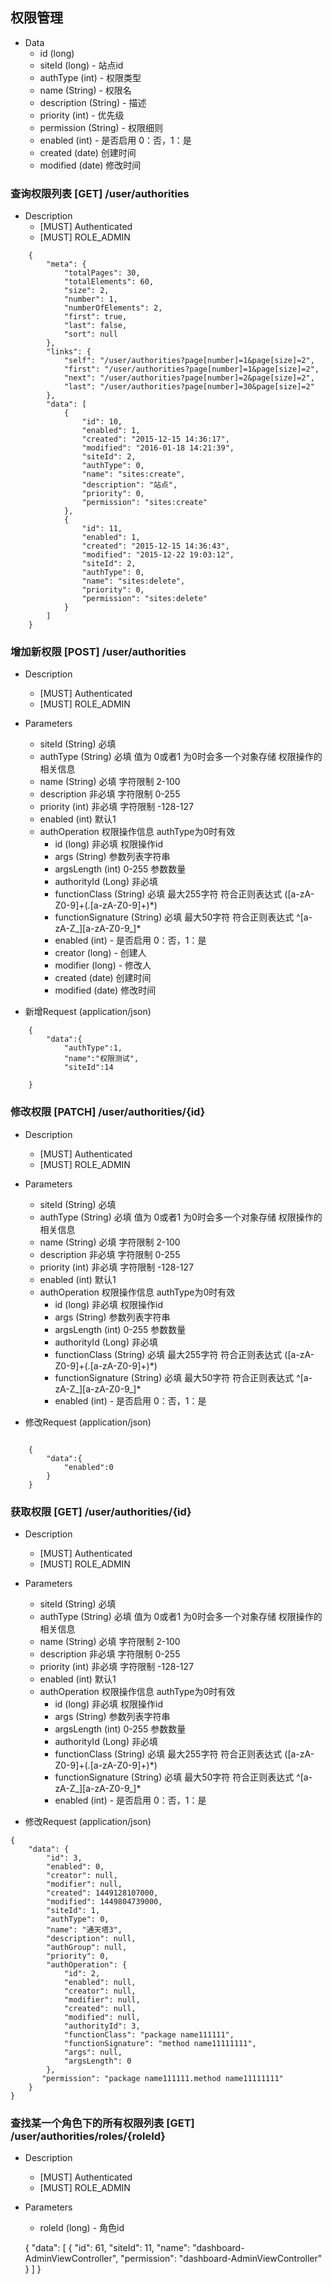 ## 权限管理
+ Data
    + id (long)
    + siteId (long) - 站点id
    + authType (int) - 权限类型
    + name (String) - 权限名
    + description (String) - 描述
    + priority (int) - 优先级
    + permission (String) - 权限细则
    + enabled (int) -  是否启用 0：否，1：是
    + created (date) 创建时间
    + modified (date) 修改时间
    
### 查询权限列表 [GET] /user/authorities
+ Description
    + [MUST] Authenticated
    + [MUST] ROLE_ADMIN

```   
    {
        "meta": {
            "totalPages": 30,
            "totalElements": 60,
            "size": 2,
            "number": 1,
            "numberOfElements": 2,
            "first": true,
            "last": false,
            "sort": null
        },
        "links": {
            "self": "/user/authorities?page[number]=1&page[size]=2",
            "first": "/user/authorities?page[number]=1&page[size]=2",
            "next": "/user/authorities?page[number]=2&page[size]=2",
            "last": "/user/authorities?page[number]=30&page[size]=2"
        },
        "data": [
            {
                "id": 10,
                "enabled": 1,
                "created": "2015-12-15 14:36:17",
                "modified": "2016-01-18 14:21:39",
                "siteId": 2,
                "authType": 0,
                "name": "sites:create",
                "description": "站点",
                "priority": 0,
                "permission": "sites:create"
            },
            {
                "id": 11,
                "enabled": 1,
                "created": "2015-12-15 14:36:43",
                "modified": "2015-12-22 19:03:12",
                "siteId": 2,
                "authType": 0,
                "name": "sites:delete",
                "priority": 0,
                "permission": "sites:delete"
            }
        ]
    }
```
### 增加新权限 [POST] /user/authorities
+ Description
    + [MUST] Authenticated
    + [MUST] ROLE_ADMIN

+ Parameters
    + siteId (String) 必填
    + authType (String) 必填 值为 0或者1 为0时会多一个对象存储 权限操作的相关信息
    + name (String) 必填 字符限制 2-100
    + description 非必填 字符限制 0-255
    + priority (int) 非必填 字符限制 -128-127
    + enabled (int) 默认1
    + authOperation 权限操作信息 authType为0时有效
        + id (long) 非必填 权限操作id
        + args (String)  参数列表字符串
        + argsLength (int) 0-255 参数数量
        + authorityId (Long) 非必填 
        + functionClass (String) 必填  最大255字符 符合正则表达式 ([a-zA-Z0-9]+(.[a-zA-Z0-9]+)*)
        + functionSignature (String) 必填  最大50字符 符合正则表达式 ^[a-zA-Z_][a-zA-Z0-9_]*
        + enabled (int) -  是否启用 0：否，1：是
        + creator (long) - 创建人
        + modifier (long) - 修改人
        + created (date) 创建时间
        + modified (date) 修改时间
+ 新增Request (application/json) 
```
    {
        "data":{
            "authType":1,
            "name":"权限测试",
            "siteId":14
      
    }
```
### 修改权限 [PATCH] /user/authorities/{id}
+ Description
    + [MUST] Authenticated
    + [MUST] ROLE_ADMIN

+ Parameters
    + siteId (String) 必填
    + authType (String) 必填 值为 0或者1 为0时会多一个对象存储 权限操作的相关信息
    + name (String) 必填 字符限制 2-100
    + description 非必填 字符限制 0-255
    + priority (int) 非必填 字符限制 -128-127
    + enabled (int) 默认1
    + authOperation 权限操作信息 authType为0时有效
        + id (long) 非必填 权限操作id
        + args (String)  参数列表字符串
        + argsLength (int) 0-255 参数数量
        + authorityId (Long) 非必填 
        + functionClass (String) 必填  最大255字符 符合正则表达式 ([a-zA-Z0-9]+(.[a-zA-Z0-9]+)*)
        + functionSignature (String) 必填  最大50字符 符合正则表达式 ^[a-zA-Z_][a-zA-Z0-9_]*
        + enabled (int) -  是否启用 0：否，1：是
        
+ 修改Request (application/json)
```  

    {
        "data":{
            "enabled":0
        }
    }
``` 
### 获取权限 [GET] /user/authorities/{id}
+ Description
    + [MUST] Authenticated
    + [MUST] ROLE_ADMIN

+ Parameters
    + siteId (String) 必填
    + authType (String) 必填 值为 0或者1 为0时会多一个对象存储 权限操作的相关信息
    + name (String) 必填 字符限制 2-100
    + description 非必填 字符限制 0-255
    + priority (int) 非必填 字符限制 -128-127
    + enabled (int) 默认1
    + authOperation 权限操作信息 authType为0时有效
        + id (long) 非必填 权限操作id
        + args (String)  参数列表字符串
        + argsLength (int) 0-255 参数数量
        + authorityId (Long) 非必填 
        + functionClass (String) 必填  最大255字符 符合正则表达式 ([a-zA-Z0-9]+(.[a-zA-Z0-9]+)*)
        + functionSignature (String) 必填  最大50字符 符合正则表达式 ^[a-zA-Z_][a-zA-Z0-9_]*
        + enabled (int) -  是否启用 0：否，1：是
        
+ 修改Request (application/json)
```
{
    "data": {
        "id": 3,
        "enabled": 0,
        "creator": null,
        "modifier": null,
        "created": 1449128107000,
        "modified": 1449804739000,
        "siteId": 1,
        "authType": 0,
        "name": "通天塔3",
        "description": null,
        "authGroup": null,
        "priority": 0,
        "authOperation": {
            "id": 2,
            "enabled": null,
            "creator": null,
            "modifier": null,
            "created": null,
            "modified": null,
            "authorityId": 3,
            "functionClass": "package name111111",
            "functionSignature": "method name11111111",
            "args": null,
            "argsLength": 0
        },
       "permission": "package name111111.method name11111111"
    }
}
```

### 查找某一个角色下的所有权限列表 [GET] /user/authorities/roles/{roleId}
+ Description
    + [MUST] Authenticated
    + [MUST] ROLE_ADMIN

+ Parameters
    + roleId (long) - 角色id

    
    {
        "data": [
            {
                "id": 61,
                "siteId": 11,
                "name": "dashboard-AdminViewController",
                "permission": "dashboard-AdminViewController"
            }
        ]
    }